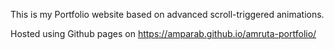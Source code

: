 This is my Portfolio website based on advanced scroll-triggered animations.

Hosted using Github pages on https://amparab.github.io/amruta-portfolio/
